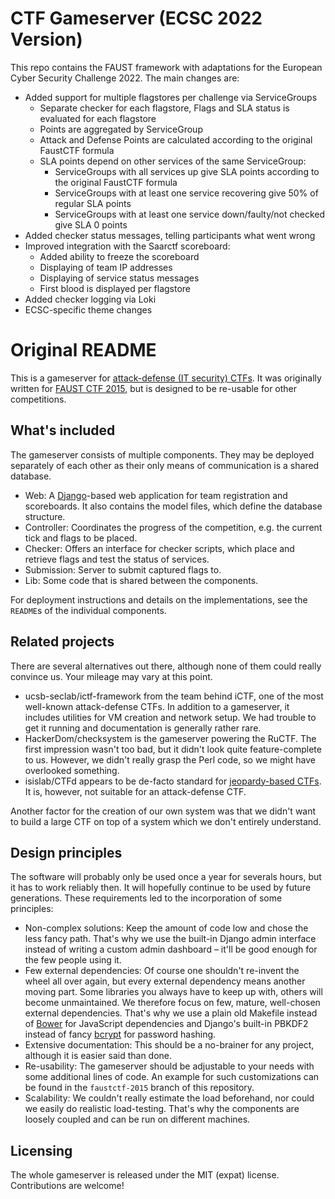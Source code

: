 CTF Gameserver (ECSC 2022 Version)
==============

This repo contains the FAUST framework with adaptations for the European Cyber Security Challenge 2022. The main changes are:

- Added support for multiple flagstores per challenge via ServiceGroups
    - Separate checker for each flagstore, Flags and SLA status is evaluated for each flagstore
    - Points are aggregated by ServiceGroup
    - Attack and Defense Points are calculated according to the original FaustCTF formula
    - SLA points depend on other services of the same ServiceGroup:
        - ServiceGroups with all services up give SLA points according to the original FaustCTF formula
        - ServiceGroups with at least one service recovering give 50% of regular SLA points
        - ServiceGroups with at least one service down/faulty/not checked give SLA 0 points
- Added checker status messages, telling participants what went wrong
- Improved integration with the Saarctf scoreboard:
    - Added ability to freeze the scoreboard
    - Displaying of team IP addresses
    - Displaying of service status messages
    - First blood is displayed per flagstore
- Added checker logging via Loki
- ECSC-specific theme changes

Original README
==============

This is a gameserver for [attack-defense (IT security) CTFs](https://ctftime.org/ctf-wtf/). It was originally
written for [FAUST CTF 2015](https://www.faustctf.net/2015/), but is designed to be re-usable for other
competitions.

What's included
---------------
The gameserver consists of multiple components. They may be deployed separately of each other as their only
means of communication is a shared database.

* Web: A [Django](https://www.djangoproject.com/)-based web application for team registration and
  scoreboards. It also contains the model files, which define the database structure.
* Controller: Coordinates the progress of the competition, e.g. the current tick and flags to be placed.
* Checker: Offers an interface for checker scripts, which place and retrieve flags and test the status of
  services.
* Submission: Server to submit captured flags to.
* Lib: Some code that is shared between the components.

For deployment instructions and details on the implementations, see the `README`s of the individual
components.

Related projects
----------------
There are several alternatives out there, although none of them could really convince us. Your mileage may
vary at this point.

* ucsb-seclab/ictf-framework from the team behind iCTF, one of the most well-known
  attack-defense CTFs. In addition to a gameserver, it includes utilities for VM creation and network setup.
  We had trouble to get it running and documentation is generally rather rare.
* HackerDom/checksystem is the gameserver powering the RuCTF. The first impression wasn't too bad, but it
  didn't look quite feature-complete to us. However, we didn't really grasp the Perl code, so we might have
  overlooked something.
* isislab/CTFd appears to be de-facto standard for [jeopardy-based CTFs](https://ctftime.org/ctf-wtf/). It
  is, however, not suitable for an attack-defense CTF.

Another factor for the creation of our own system was that we didn't want to build a large CTF on top of a
system which we don't entirely understand.

Design principles
-----------------
The software will probably only be used once a year for severals hours, but it has to work reliably then. It
will hopefully continue to be used by future generations. These requirements led to the incorporation of
some principles:

* Non-complex solutions: Keep the amount of code low and chose the less fancy path. That's why we use the
  built-in Django admin interface instead of writing a custom admin dashboard – it'll be good enough for the
  few people using it.
* Few external dependencies: Of course one shouldn't re-invent the wheel all over again, but every external
  dependency means another moving part. Some libraries you always have to keep up with, others will become
  unmaintained. We therefore focus on few, mature, well-chosen external dependencies. That's why we use a
  plain old Makefile instead of [Bower](http://bower.io/) for JavaScript dependencies and Django's built-in
  PBKDF2 instead of fancy [bcrypt](https://en.wikipedia.org/wiki/Bcrypt) for password hashing.
* Extensive documentation: This should be a no-brainer for any project, although it is easier said than done.
* Re-usability: The gameserver should be adjustable to your needs with some additional lines of code. An
  example for such customizations can be found in the `faustctf-2015` branch of this repository.
* Scalability: We couldn't really estimate the load beforehand, nor could we easily do realistic
  load-testing. That's why the components are loosely coupled and can be run on different machines.

Licensing
---------
The whole gameserver is released under the MIT (expat) license. Contributions are welcome!
